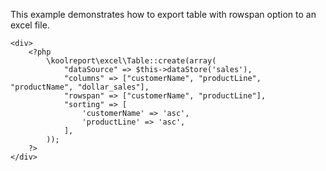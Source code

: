 This example demonstrates how to export table with rowspan option to an excel file.

```
<div>
    <?php
        \koolreport\excel\Table::create(array(
            "dataSource" => $this->dataStore('sales'),
            "columns" => ["customerName", "productLine", "productName", "dollar_sales"],
            "rowspan" => ["customerName", "productLine"],
            "sorting" => [
                'customerName' => 'asc',
                'productLine' => 'asc',
            ],
        ));
    ?>
</div>
```